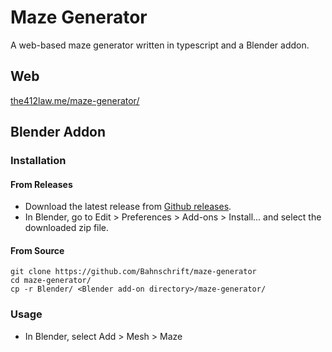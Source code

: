 # Maze Generator

A web-based maze generator written in typescript and a Blender addon.

## Web
[the412law.me/maze-generator/](https://the412law.me/maze-generator/)

## Blender Addon
### Installation
#### From Releases
- Download the latest release from [Github releases](https://github.com/Bahnschrift/maze-generator/releases/tag/Blenderhttps://github.com/Bahnschrift/maze-generator/releases/download/Blender/maze-generator-1.0.zip).
- In Blender, go to Edit > Preferences > Add-ons > Install... and select the downloaded zip file.

#### From Source
```
git clone https://github.com/Bahnschrift/maze-generator
cd maze-generator/
cp -r Blender/ <Blender add-on directory>/maze-generator/
```

### Usage
- In Blender, select Add > Mesh > Maze
